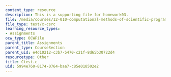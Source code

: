 ```yaml
---
content_type: resource
description: This is a supporting file for homework03.
file: /media/courses/12-010-computational-methods-of-scientific-programming-fall-2011/5994e76081740764baa7c85e018502e2_Ctest.c
file_type: text/x-csrc
learning_resource_types:
- Assignments
ocw_type: OCWFile
parent_title: Assignments
parent_type: CourseSection
parent_uid: e4d10212-c3b7-5470-c21f-8d65b30722d4
resourcetype: Other
title: Ctest.c
uid: 5994e760-8174-0764-baa7-c85e018502e2
---
```

